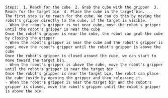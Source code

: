
    Steps:  1. Reach for the cube  2. Grab the cube with the gripper  3. Reach for the target bin  4. Place the cube in the target bin.
    The first step is to reach for the cube. We can do this by moving the robot's gripper directly to the cube, if the target is visible. 
    - When the robot's gripper is not near cube, move the robot's gripper until the robot's gripper is near the cube
    Once the robot's gripper is near the cube, the robot can grab the cube by closing the gripper
    - When the robot's gripper is near the cube and the robot's gripper is open, move the robot's gripper until the robot's gripper is above the cube
    Once the robot's gripper is closed around the cube, we can start to move toward the target bin.
    - When the robot's gripper is above the cube, move the robot's gripper until the robot's gripper is near the target bin
    Once the robot's gripper is near the target bin, the robot can place the cube inside by opening the gripper and then releasing it. 
    - When the robot's gripper is near the target bin and the robot's gripper is closed, move the robot's gripper until the robot's gripper is above the bin